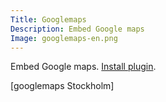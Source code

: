 ```yaml
---
Title: Googlemaps
Description: Embed Google maps
Image: googlemaps-en.png
---
```

Embed Google maps.
[Install plugin](https://github.com/datenstrom/yellow-plugins/tree/master/googlemaps).

[googlemaps Stockholm]
